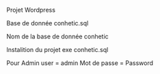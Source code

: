 Projet Wordpress


Base de donnée
conhetic.sql

Nom de la base de donnée
conhetic

Instalition du projet
exe conhetic.sql


Pour Admin
user = admin
Mot de passe = Password
